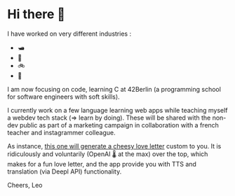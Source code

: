 # Hi there 👋

I have worked on very different industries :
- 🛥️
- 🔪
- 🚲
- 💬

I am now focusing on code, learning C at 42Berlin (a programming school for software engineers with soft skills).

I currently work on a few language learning web apps while teaching myself a webdev tech stack (=> learn by doing). These will be shared with the non-dev public as part of a marketing campaign in collaboration with a french teacher and instagrammer colleague.

As instance, [this one will generate a cheesy love letter](https://loveletter-seven.vercel.app/) custom to you. It is ridiculously and voluntarily (OpenAI 🌡️ at the max) over the top, which makes for a fun love letter, and the app provide you with TTS and translation (via Deepl API) functionality.


Cheers,
Leo
<!--
**lmangall/lmangall** is a ✨ _special_ ✨ repository because its `README.md` (this file) appears on your GitHub profile.

Here are some ideas to get you started:

- 🔭 I’m currently working on ...
- 🌱 I’m currently learning ...
- 👯 I’m looking to collaborate on ...
- 🤔 I’m looking for help with ...
- 💬 Ask me about ...
- 📫 How to reach me: ...
- 😄 Pronouns: ...
- ⚡ Fun fact: ...
-->
